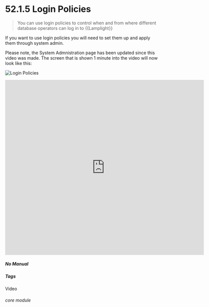 # 52.1.5 Login Policies

> You can use login policies to control when and from where different database operators can log in to {{Lamplight}}



If you want to use login policies you will need to set them up and apply them through system admin.

Please note, the System Admnistration page has been updated since this video was made. The screen that is shown 1 minute into the video will now look like this:

![Login Policies](52.1.5a.png)


<iframe width="640" height="564" src="https://player.vimeo.com/video/293151730" frameborder="0" allowFullScreen mozallowfullscreen webkitAllowFullScreen></iframe>


##### No Manual

##### Tags
Video

###### core module
